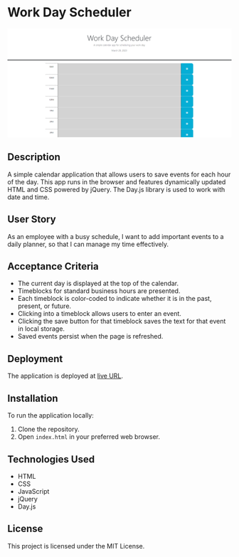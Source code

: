 # Work Day Scheduler

![Work Day Scheduler Screenshot](./screenshot.png)

## Description

A simple calendar application that allows users to save events for each hour of the day. This app runs in the browser and features dynamically updated HTML and CSS powered by jQuery. The Day.js library is used to work with date and time.

## User Story

As an employee with a busy schedule, I want to add important events to a daily planner, so that I can manage my time effectively.

## Acceptance Criteria

- The current day is displayed at the top of the calendar.
- Timeblocks for standard business hours are presented.
- Each timeblock is color-coded to indicate whether it is in the past, present, or future.
- Clicking into a timeblock allows users to enter an event.
- Clicking the save button for that timeblock saves the text for that event in local storage.
- Saved events persist when the page is refreshed.

## Deployment

The application is deployed at [live URL](ishaval.github.io/challenge-5/).

## Installation

To run the application locally:

1. Clone the repository.
2. Open `index.html` in your preferred web browser.

## Technologies Used

- HTML
- CSS
- JavaScript
- jQuery
- Day.js

## License

This project is licensed under the MIT License.
